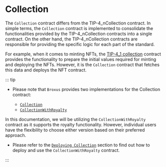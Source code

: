 # Collection

The `Collection` contract differs from the TIP-4_nCollection contract. In simple terms, the `Collection` contract is implemented to consolidate the functionalities provided by the TIP-4_nCollection contracts into a single contract. On the other hand, the TIP-4_nCollection contracts are responsible for providing the specific logic for each part of the standard.

For example, when it comes to minting NFTs, the [TIP-4_1 collection](https://github.com/broxus/tip4/blob/master/contracts/TIP4_1/TIP4_1Collection.tsol) contract provides the functionality to prepare the initial values required for minting and deploying the NFTs. However, it is the `Collection` contract that fetches this data and deploys the NFT contract.


::: tip

- Please note that `Broxus` provides two implementations for the Collection contract:

  - [ `Collection` ](https://github.com/broxus/tip4/blob/master/contracts/Collection.tsol)
  - [ `CollectionWithRoyalty` ](https://github.com/broxus/tip4/blob/master/contracts/CollectionWithRoyalty.tsol)

In this documentation, we will be utilizing the  `CollectionWithRoyalty`  contract as it supports the royalty functionality. However, individual users have the flexibility to choose either version based on their preferred approach.

- Please refer to the [`Deploying Collection`](..//usage-and-deployment/deploying-collection.md) section to find out how to deploy and use the `CollectionWithRoyalty` contract.

:::